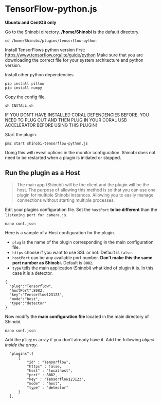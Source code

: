 # TensorFlow-python.js

**Ubuntu and CentOS only**

Go to the Shinobi directory. **/home/Shinobi** is the default directory.

```
cd /home/Shinobi/plugins/tensorflow-python
```

Install TensorFlows python version first:
https://www.tensorflow.org/lite/guide/python
Make sure that you are downloading the correct file for your system architecture and python version.

Install other python dependencies
```
pip install pillow
pip install numpy
```

Copy the config file.

```
sh INSTALL.sh
```

IF YOU DON'T HAVE INSTALLED CORAL DEPENDENCIES BEFORE, YOU NEED TO PLUG OUT AND THEN PLUG IN YOUR CORAL USB ACCELERATOR BEFORE USING THIS PLUGIN!

Start the plugin.

```
pm2 start shinobi-tensorflow-python.js
```

Doing this will reveal options in the monitor configuration. Shinobi does not need to be restarted when a plugin is initiated or stopped.

## Run the plugin as a Host
> The main app (Shinobi) will be the client and the plugin will be the host. The purpose of allowing this method is so that you can use one plugin for multiple Shinobi instances. Allowing you to easily manage connections without starting multiple processes.

Edit your plugins configuration file. Set the `hostPort` **to be different** than the `listening port for camera.js`.

```
nano conf.json
```

Here is a sample of a Host configuration for the plugin.
 - `plug` is the name of the plugin corresponding in the main configuration file.
 - `https` choose if you want to use SSL or not. Default is `false`.
 - `hostPort` can be any available port number. **Don't make this the same port number as Shinobi.** Default is `8082`.
 - `type` tells the main application (Shinobi) what kind of plugin it is. In this case it is a detector.

```
{
  "plug":"Tensorflow",
  "hostPort":8082,
  "key":"Tensorflow123123",
  "mode":"host",
  "type":"detector"
}
```

Now modify the **main configuration file** located in the main directory of Shinobi.

```
nano conf.json
```

Add the `plugins` array if you don't already have it. Add the following *object inside the array*.

```
  "plugins":[
      {
          "id" : "Tensorflow",
          "https" : false,
          "host" : "localhost",
          "port" : 8082,
          "key" : "Tensorflow123123",
          "mode" : "host",
          "type" : "detector"
      }
  ],
```
